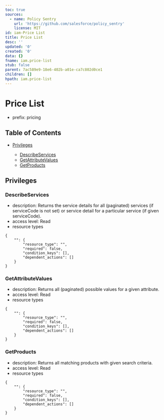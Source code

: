 ```yaml
---
toc: true
sources:
  - name: Policy Sentry
    url: 'https://github.com/salesforce/policy_sentry'
    license: MIT
id: iam-Price List
title: Price List
desc: ''
updated: '0'
created: '0'
data: {}
fname: iam.price-list
stub: false
parent: 7ac589e9-18e6-402b-a01e-ca7c802d0ce1
children: []
hpath: iam.price-list
---
```

# Price List

- prefix: pricing

## Table of Contents

- [Privileges](#privileges)

  - [DescribeServices](#describeservices)
  - [GetAttributeValues](#getattributevalues)
  - [GetProducts](#getproducts)

## Privileges

### DescribeServices

- description: Returns the service details for all (paginated) services (if serviceCode is not set) or service detail for a particular service (if given serviceCode).
- access level: Read
- resource types

```
{
    "": {
        "resource_type": "",
        "required": false,
        "condition_keys": [],
        "dependent_actions": []
    }
}
```

### GetAttributeValues

- description: Returns all (paginated) possible values for a given attribute.
- access level: Read
- resource types

```
{
    "": {
        "resource_type": "",
        "required": false,
        "condition_keys": [],
        "dependent_actions": []
    }
}
```

### GetProducts

- description: Returns all matching products with given search criteria.
- access level: Read
- resource types

```
{
    "": {
        "resource_type": "",
        "required": false,
        "condition_keys": [],
        "dependent_actions": []
    }
}
```
